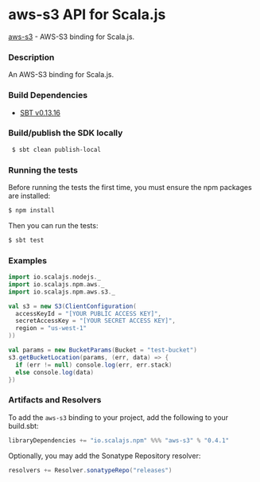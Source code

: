 aws-s3 API for Scala.js
================================
[aws-s3](https://www.npmjs.com/package/aws-s3) - AWS-S3 binding for Scala.js.

### Description

An AWS-S3 binding for Scala.js.

### Build Dependencies

* [SBT v0.13.16](http://www.scala-sbt.org/download.html)

### Build/publish the SDK locally

```bash
 $ sbt clean publish-local
```

### Running the tests

Before running the tests the first time, you must ensure the npm packages are installed:

```bash
$ npm install
```

Then you can run the tests:

```bash
$ sbt test
```

### Examples

```scala
import io.scalajs.nodejs._
import io.scalajs.npm.aws._
import io.scalajs.npm.aws.s3._

val s3 = new S3(ClientConfiguration(
  accessKeyId = "[YOUR PUBLIC ACCESS KEY]",
  secretAccessKey = "[YOUR SECRET ACCESS KEY]",
  region = "us-west-1"
))

val params = new BucketParams(Bucket = "test-bucket")
s3.getBucketLocation(params, (err, data) => {
  if (err != null) console.log(err, err.stack)
  else console.log(data)
})
```

### Artifacts and Resolvers

To add the `aws-s3` binding to your project, add the following to your build.sbt:  

```sbt
libraryDependencies += "io.scalajs.npm" %%% "aws-s3" % "0.4.1"
```

Optionally, you may add the Sonatype Repository resolver:

```sbt   
resolvers += Resolver.sonatypeRepo("releases") 
```